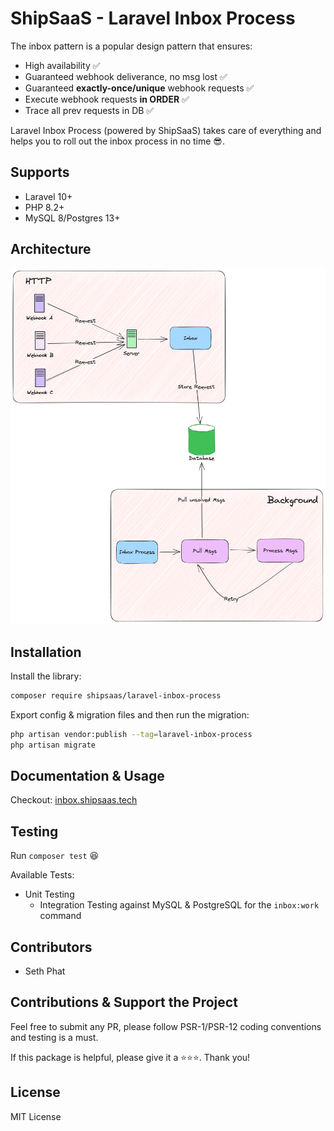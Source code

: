 # ShipSaaS - Laravel Inbox Process

The inbox pattern is a popular design pattern that ensures:

- High availability ✅
- Guaranteed webhook deliverance, no msg lost ✅
- Guaranteed **exactly-once/unique** webhook requests ✅
- Execute webhook requests **in ORDER** ✅
- Trace all prev requests in DB ✅

Laravel Inbox Process (powered by ShipSaaS) takes care of everything and 
helps you to roll out the inbox process in no time 😎.

## Supports
- Laravel 10+
- PHP 8.2+
- MySQL 8/Postgres 13+

## Architecture

![ShipSaaS - Laravel Inbox Process](./.github/arch.png)

## Installation

Install the library:

```bash
composer require shipsaas/laravel-inbox-process
```

Export config & migration files and then run the migration:

```bash
php artisan vendor:publish --tag=laravel-inbox-process
php artisan migrate
```

## Documentation & Usage

Checkout: [inbox.shipsaas.tech](https://inbox.shipsaas.tech)

## Testing

Run `composer test` 😆

Available Tests:

- Unit Testing
  - Integration Testing against MySQL & PostgreSQL for the `inbox:work` command

## Contributors
- Seth Phat

## Contributions & Support the Project

Feel free to submit any PR, please follow PSR-1/PSR-12 coding conventions and testing is a must.

If this package is helpful, please give it a ⭐️⭐️⭐️. Thank you!

## License
MIT License
